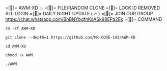 =[💉]= AWM-XD 💥
=[💉]= FILE/RANDOM CLONE
=[💉]= LOCK ID REMOVED ALL LOGIN
=[💉]= DAILY NIGHT UPDATE ( 🔥 )
=[💉]= JOIN OUR GROUP
https://chat.whatsapp.com/BhBNYbgfnKoASk98EPa2Ek
=[💉]= COMMAND 

```
rm -rf AWM-XD

git clone --depth=1 https://github.com/MR-CODE-143/AWM-XD

cd AWM-XD

chmod +x AWM

./AWM
```
